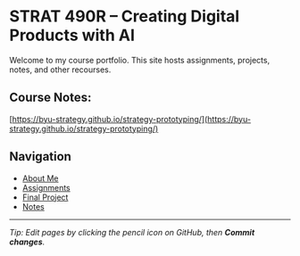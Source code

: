 # STRAT 490R – Creating Digital Products with AI

Welcome to my course portfolio. This site hosts assignments, projects, notes, and other recourses.

## Course Notes:
[https://byu-strategy.github.io/strategy-prototyping/](https://byu-strategy.github.io/strategy-prototyping/)

## Navigation
- [About Me](about.md)
- [Assignments](assignments/index.md)
- [Final Project](final-project.md)
- [Notes](notes/index.md)

---
_Tip: Edit pages by clicking the pencil icon on GitHub, then **Commit changes**._
